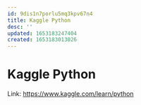 ```yaml
---
id: 9dis1n7porlu5mq3kpv67n4
title: Kaggle Python
desc: ''
updated: 1653183247404
created: 1653183013026
---
```

# Kaggle Python

Link: https://www.kaggle.com/learn/python